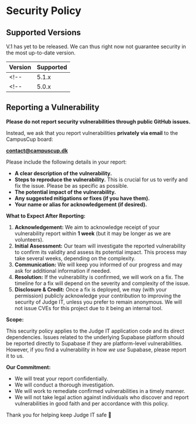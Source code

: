 # Security Policy

## Supported Versions

V.1 has yet to be released.
We can thus right now not guarantee security in the most up-to-date version.

| Version | Supported          |
| ------- | ------------------ |
<!-- | 5.1.x   | :white_check_mark: | -->
<!-- | 5.0.x   | :x:                | -->

## Reporting a Vulnerability

**Please do not report security vulnerabilities through public GitHub issues.**

Instead, we ask that you report vulnerabilities **privately via email** to the CampusCup board:

**[contact@campuscup.dk](mailto:contact@campuscup.dk)**

Please include the following details in your report:

*   **A clear description of the vulnerability.**
*   **Steps to reproduce the vulnerability.** This is crucial for us to verify and fix the issue. Please be as specific as possible.
*   **The potential impact of the vulnerability.**
*   **Any suggested mitigations or fixes (if you have them).**
*   **Your name or alias for acknowledgement (if desired).**

**What to Expect After Reporting:**

1.  **Acknowledgement:** We aim to acknowledge receipt of your vulnerability report within **1 week** (but it may be longer as we are volunteers).
2.  **Initial Assessment:** Our team will investigate the reported vulnerability to confirm its validity and assess its potential impact. This process may take several weeks, depending on the complexity.
3.  **Communication:** We will keep you informed of our progress and may ask for additional information if needed.
4.  **Resolution:** If the vulnerability is confirmed, we will work on a fix. The timeline for a fix will depend on the severity and complexity of the issue.
5.  **Disclosure & Credit:** Once a fix is deployed, we may (with your permission) publicly acknowledge your contribution to improving the security of Judge IT, unless you prefer to remain anonymous. We will not issue CVEs for this project due to it being an internal tool.

**Scope:**

This security policy applies to the Judge IT application code and its direct dependencies. Issues related to the underlying Supabase platform should be reported directly to Supabase if they are platform-level vulnerabilities. However, if you find a vulnerability in how *we use* Supabase, please report it to us.

**Our Commitment:**

*   We will treat your report confidentially.
*   We will conduct a thorough investigation.
*   We will work to remediate confirmed vulnerabilities in a timely manner.
*   We will not take legal action against individuals who discover and report vulnerabilities in good faith and per accordance with this policy.

Thank you for helping keep Judge IT safe 💙
